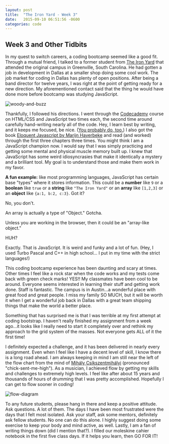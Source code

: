 ```yaml
---
layout: post
title:  "The Iron Yard - Week 3"
date:   2015-09-10 06:51:56 -0600
categories: code
---
```


## Week 3 and Other Tidbits

In my quest to switch careers, a coding bootcamp seemed like a good fit. Through a mutual friend, I talked to a former student from [The Iron Yard](http://www.theironyard.com/) that attended the original campus in Greenville, South Carolina. He had gotten a job in development in Dallas at a smaller shop doing some cool work. The job market for coding in Dallas has plenty of open positions. After being a band director for twelve years, I was right at the point of getting ready for a new direction. My aforementioned contact said that the thing he would have done more before bootcamp was studying JavaScript.

![woody-and-buzz](http://res.cloudinary.com/drumsensei/image/upload/v1515472954/js-woody-buzz_tejwak.jpg)

Thankfully, I followed his directions. I went through the [Codecademy](https://www.codecademy.com/learn) course on HTML/CSS and JavaScript two times each, the second time around carefully hand-writing nearly all of the code. Hey, I learn best by writing, and it keeps me focused, be nice. ([You probably do, too.](http://mentalfloss.com/article/33508/4-benefits-writing-hand)) I also got the book [Eloquent Javascript by Marijn Haverbeke](http://eloquentjavascript.net/index.html) and read (and worked) through the first three chapters three times. You might think I am a JavaScript champion now. I would say that I was simply practicing and getting some mental and physical muscle memory built up. I knew that JavaScript has some weird idiosyncrasies that make it identically a mystery and a brilliant tool. My goal is to understand those and make them work in my favor.

**A fun example:** like most programming languages, JavaScript has certain base "types" where it stores information. This could be a **number** like `9` or a **boolean** like `true` or a **string** like `"The Iron Yard"` or an **array** like `[1,2,3]` or an **object** like `{a:1, b:2, c:3}`. Got it?

No, you don't.

An array is actually a type of "Object." Gotcha.

Unless you are working in the browser, then it could be an "array-like object."

HUH?

Exactly. That is JavaScript. It is weird and funky and a lot of fun. (Hey, I used Turbo Pascal and C++ in high school... I put in my time with the strict languages!)

This coding bootcamp experience has been daunting and scary at times. Other times I feel like a rock star when the code works and my tests come back with green check marks! YES!! My classmates have been cool to be around. Everyone seems interested in learning their stuff and getting work done. Staff is fantastic. The campus is in Austin...a wonderful place with great food and great people. I miss my family SO MUCH, but it will be worth it when I get a wonderful job back in Dallas with a great team shipping things that make the world a better place.

Something that has surprised me is that I was terrible at my first attempt at coding bootstrap. I haven't really finished my assignment from a week ago...it looks like I really need to start it completely over and rethink my approach to the grid system of the masses. Not everyone gets ALL of it the first time!

I definitely expected a challenge, and it has been delivered in nearly every assignment. Even when I feel like I have a decent level of skill, I know there is a long road ahead. I am always keeping in mind I am still near the left of the flow chart from the mind of [Mihály Csíkszentmihályi](https://joeadamfry.wordpress.com/2009/02/01/flow-interpretations-of-mihaly-csikszentmihalyis-creativity-flow/) (pronounced "chick-sent-me-high"). As a musician, I achieved flow by getting my skills and challenges to extremely high levels. I feel like after about 15 years and thousands of hours of drumming that I was pretty accomplished. Hopefully I can get to flow sooner in coding!

![flow-diagram](http://res.cloudinary.com/drumsensei/image/upload/v1515472971/flow-diagram_gssalg.jpg)

To any future students, please hang in there and keep a positive attitude. Ask questions. A lot of them. The days I have been most frustrated were the days that I felt most isolated. Ask your staff, ask some mentors, definitely ask fellow students. No one can do this alone. I highly suggest doing some exercise to keep your body and mind active, as well. Lastly, I am a fan of writing things down (did I mention that?). I filled our moleskine cahier notebook in the first five class days. If it helps you learn, then GO FOR IT!
